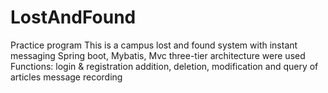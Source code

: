 # LostAndFound
Practice program
This is a campus lost and found system with instant messaging
Spring boot, Mybatis, Mvc three-tier architecture were used
Functions:
login & registration
addition, deletion, modification and query of articles
message recording
